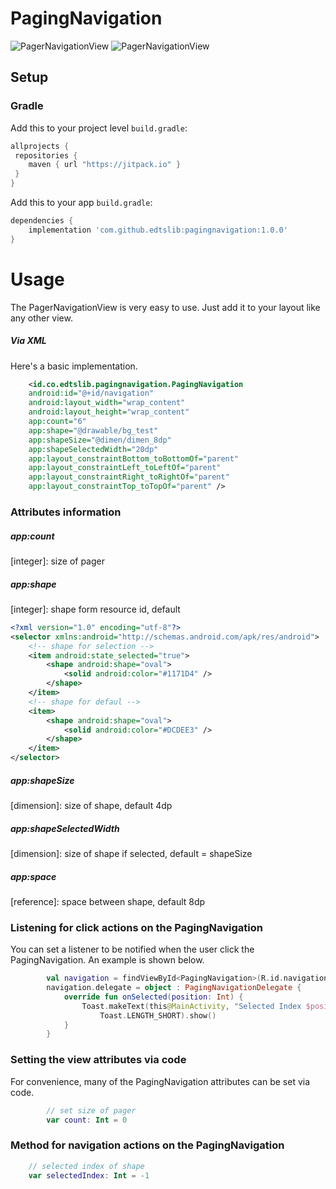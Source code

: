 # PagingNavigation

![PagerNavigationView](https://i.ibb.co/wWR6T8n/nav1.jpg)
![PagerNavigationView](https://i.ibb.co/qssTDxw/nav2.jpg)

## Setup
### Gradle

Add this to your project level `build.gradle`:
```groovy
allprojects {
 repositories {
    maven { url "https://jitpack.io" }
 }
}
```
Add this to your app `build.gradle`:
```groovy
dependencies {
    implementation 'com.github.edtslib:pagingnavigation:1.0.0'
}
```
# Usage

The PagerNavigationView is very easy to use. Just add it to your layout like any other view.
##### Via XML

Here's a basic implementation.

```xml
    <id.co.edtslib.pagingnavigation.PagingNavigation
    android:id="@+id/navigation"
    android:layout_width="wrap_content"
    android:layout_height="wrap_content"
    app:count="6"
    app:shape="@drawable/bg_test"
    app:shapeSize="@dimen/dimen_8dp"
    app:shapeSelectedWidth="20dp"
    app:layout_constraintBottom_toBottomOf="parent"
    app:layout_constraintLeft_toLeftOf="parent"
    app:layout_constraintRight_toRightOf="parent"
    app:layout_constraintTop_toTopOf="parent" />
```
### Attributes information

##### _app:count_
[integer]: size of pager

##### _app:shape_
[integer]: shape form resource id, default

```xml
<?xml version="1.0" encoding="utf-8"?>
<selector xmlns:android="http://schemas.android.com/apk/res/android">
    <!-- shape for selection -->
    <item android:state_selected="true">
        <shape android:shape="oval">
            <solid android:color="#1171D4" />
        </shape>
    </item>
    <!-- shape for defaul -->
    <item>
        <shape android:shape="oval">
            <solid android:color="#DCDEE3" />
        </shape>
    </item>
</selector>
```

##### _app:shapeSize_
[dimension]: size of shape, default 4dp

##### _app:shapeSelectedWidth_
[dimension]: size of shape if selected, default = shapeSize

##### _app:space_
[reference]: space between shape, default 8dp

### Listening for click actions on the PagingNavigation

You can set a listener to be notified when the user click the PagingNavigation. An example is shown below.

```kotlin
        val navigation = findViewById<PagingNavigation>(R.id.navigation)
        navigation.delegate = object : PagingNavigationDelegate {
            override fun onSelected(position: Int) {
                Toast.makeText(this@MainActivity, "Selected Index $position",
                    Toast.LENGTH_SHORT).show()
            }
        }
```

### Setting the view attributes via code
For convenience, many of the PagingNavigation attributes can be set via code.
```kotlin
        // set size of pager
        var count: Int = 0
```

### Method for navigation actions on the PagingNavigation


```kotlin
    // selected index of shape
    var selectedIndex: Int = -1
```




